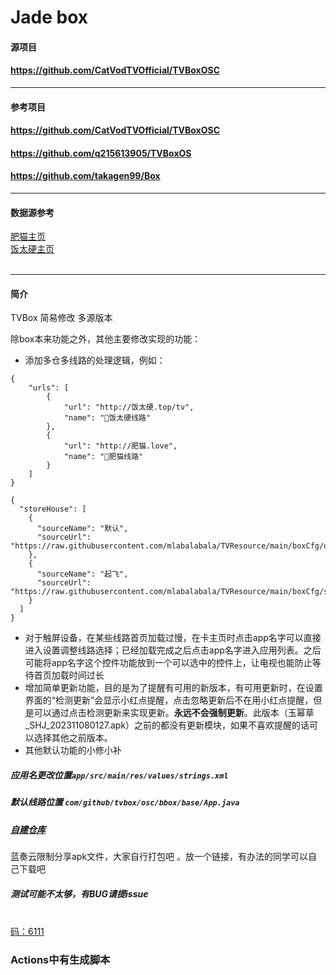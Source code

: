 # Jade box


#### 源项目
#### https://github.com/CatVodTVOfficial/TVBoxOSC

---
#### 参考项目
#### https://github.com/CatVodTVOfficial/TVBoxOSC
#### https://github.com/q215613905/TVBoxOS
#### https://github.com/takagen99/Box

---
#### 数据源参考
[肥猫主页](http://肥猫.love)
</br>[饭太硬主页](http://饭太硬.top)</br></br>

---
#### 简介
TVBox 简易修改 多源版本

除box本来功能之外，其他主要修改实现的功能：
- 添加多仓多线路的处理逻辑，例如：
```
{
    "urls": [
        {
            "url": "http://饭太硬.top/tv",
            "name": "🚀饭太硬线路"
        },
        {
            "url": "http://肥猫.love",
            "name": "🚀肥猫线路"
        }
    ]
}
```
```
{
  "storeHouse": [
    {
      "sourceName": "默认",
      "sourceUrl": "https://raw.githubusercontent.com/mlabalabala/TVResource/main/boxCfg/ori_source.json"
    },
    {
      "sourceName": "起飞",
      "sourceUrl": "https://raw.githubusercontent.com/mlabalabala/TVResource/main/boxCfg/sp_source.json"
    }
  ]
}
```
- 对于触屏设备，在某些线路首页加载过慢，在卡主页时点击app名字可以直接进入设置调整线路选择；已经加载完成之后点击app名字进入应用列表。之后可能将app名字这个控件功能放到一个可以选中的控件上，让电视也能防止等待首页加载时间过长
- 增加简单更新功能，目的是为了提醒有可用的新版本，有可用更新时，在设置界面的“检测更新”会显示小红点提醒，点击忽略更新后不在用小红点提醒，但是可以通过点击检测更新来实现更新。**永远不会强制更新**。此版本（玉幂草_SHJ_202311080127.apk）之前的都没有更新模块，如果不喜欢提醒的话可以选择其他之前版本。
- 其他默认功能的小修小补

##### 应用名更改位置```app/src/main/res/values/strings.xml```
##### 默认线路位置 ```com/github/tvbox/osc/bbox/base/App.java```

##### [自建仓库](https://raw.bunnylblbblbl.eu.org/https://raw.githubusercontent.com/mlabalabala/TVResource/main/boxCfg/default)
蓝奏云限制分享apk文件，大家自行打包吧 。放一个链接，有办法的同学可以自己下载吧
##### 测试可能不太够，有BUG请提issue
<br>[码：6111](https://bunny6111.lanzouq.com/b04whwgwj)
### Actions中有生成脚本


